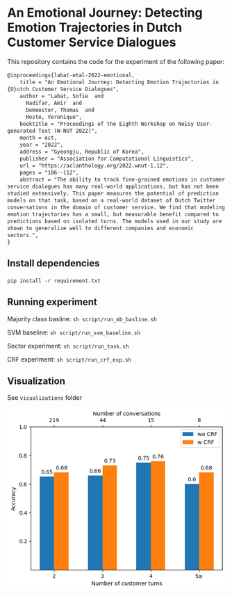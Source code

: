 # An Emotional Journey: Detecting Emotion Trajectories in Dutch Customer Service Dialogues

This repository contains the code for the experiment of the following paper:

```
@inproceedings{labat-etal-2022-emotional,
    title = "An Emotional Journey: Detecting Emotion Trajectories in {D}utch Customer Service Dialogues",
    author = "Labat, Sofie  and
      Hadifar, Amir  and
      Demeester, Thomas  and
      Hoste, Veronique",
    booktitle = "Proceedings of the Eighth Workshop on Noisy User-generated Text (W-NUT 2022)",
    month = oct,
    year = "2022",
    address = "Gyeongju, Republic of Korea",
    publisher = "Association for Computational Linguistics",
    url = "https://aclanthology.org/2022.wnut-1.12",
    pages = "106--112",
    abstract = "The ability to track fine-grained emotions in customer service dialogues has many real-world applications, but has not been studied extensively. This paper measures the potential of prediction models on that task, based on a real-world dataset of Dutch Twitter conversations in the domain of customer service. We find that modeling emotion trajectories has a small, but measurable benefit compared to predictions based on isolated turns. The models used in our study are shown to generalize well to different companies and economic sectors.",
}
```

## Install dependencies

`pip install -r requirement.txt`

## Running experiment


Majority class basline: 
`sh script/run_mb_basline.sh`

SVM baseline:
`sh script/run_svm_baseline.sh`

Sector experiment:
`sh script/run_task.sh`

CRF experiment:
`sh script/run_crf_exp.sh`



## Visualization
See `visualizations` folder

![](https://github.com/hadifar/DutchEmotionDetection/blob/main/visualizations/wcrf_wocrf.png)
